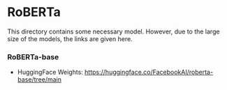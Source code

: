 # RoBERTa

This directory contains some necessary model. However, due to the large size of the models, the links are given here.

### RoBERTa-base 
- HuggingFace Weights: https://huggingface.co/FacebookAI/roberta-base/tree/main